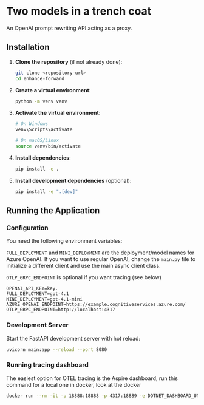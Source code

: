 # Two models in a trench coat

An OpenAI prompt rewriting API acting as a proxy.

## Installation

1. **Clone the repository** (if not already done):
   ```bash
   git clone <repository-url>
   cd enhance-forward
   ```

2. **Create a virtual environment**:
   ```bash
   python -m venv venv
   ```

3. **Activate the virtual environment**:
   ```bash
   # On Windows
   venv\Scripts\activate
   
   # On macOS/Linux
   source venv/bin/activate
   ```

4. **Install dependencies**:
   ```bash
   pip install -e .
   ```

5. **Install development dependencies** (optional):
   ```bash
   pip install -e ".[dev]"
   ```

## Running the Application

### Configuration

You need the following environment variables:

`FULL_DEPLOYMENT` and `MINI_DEPLOYMENT` are the deployment/model names for Azure OpenAI. If you want to use regular OpenAI, change the `main.py` file to initialize a different client and use the main async client class. 

`OTLP_GRPC_ENDPOINT` is optional if you want tracing (see below)

```
OPENAI_API_KEY=key.
FULL_DEPLOYMENT=gpt-4.1
MINI_DEPLOYMENT=gpt-4.1-mini
AZURE_OPENAI_ENDPOINT=https://example.cognitiveservices.azure.com/
OTLP_GRPC_ENDPOINT=http://localhost:4317
```

### Development Server

Start the FastAPI development server with hot reload:

```bash
uvicorn main:app --reload --port 8080
```

### Running tracing dashboard

The easiest option for OTEL tracing is the Aspire dashboard, run this command for a local one in docker, look at the docker 

```bash
docker run --rm -it -p 18888:18888 -p 4317:18889 -e DOTNET_DASHBOARD_UNSECURED_ALLOW_ANONYMOUS='true' -d --name aspire-dashboard mcr.microsoft.com/dotnet/aspire-dashboard:9.4
```